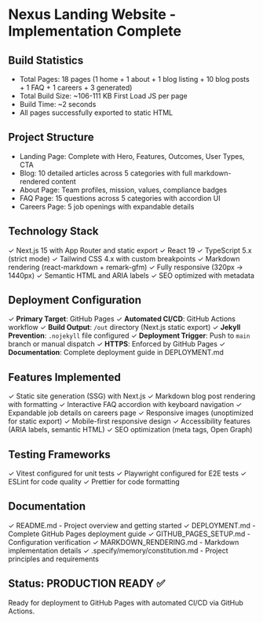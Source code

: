 # Nexus Landing Website - Implementation Complete

## Build Statistics

- Total Pages: 18 pages (1 home + 1 about + 1 blog listing + 10 blog posts + 1 FAQ + 1 careers + 3 generated)
- Total Build Size: ~106-111 KB First Load JS per page
- Build Time: ~2 seconds
- All pages successfully exported to static HTML

## Project Structure

- Landing Page: Complete with Hero, Features, Outcomes, User Types, CTA
- Blog: 10 detailed articles across 5 categories with full markdown-rendered content
- About Page: Team profiles, mission, values, compliance badges
- FAQ Page: 15 questions across 5 categories with accordion UI
- Careers Page: 5 job openings with expandable details

## Technology Stack

✓ Next.js 15 with App Router and static export
✓ React 19
✓ TypeScript 5.x (strict mode)
✓ Tailwind CSS 4.x with custom breakpoints
✓ Markdown rendering (react-markdown + remark-gfm)
✓ Fully responsive (320px → 1440px)
✓ Semantic HTML and ARIA labels
✓ SEO optimized with metadata

## Deployment Configuration

✓ **Primary Target**: GitHub Pages
✓ **Automated CI/CD**: GitHub Actions workflow
✓ **Build Output**: `/out` directory (Next.js static export)
✓ **Jekyll Prevention**: `.nojekyll` file configured
✓ **Deployment Trigger**: Push to `main` branch or manual dispatch
✓ **HTTPS**: Enforced by GitHub Pages
✓ **Documentation**: Complete deployment guide in DEPLOYMENT.md

## Features Implemented

✓ Static site generation (SSG) with Next.js
✓ Markdown blog post rendering with formatting
✓ Interactive FAQ accordion with keyboard navigation
✓ Expandable job details on careers page
✓ Responsive images (unoptimized for static export)
✓ Mobile-first responsive design
✓ Accessibility features (ARIA labels, semantic HTML)
✓ SEO optimization (meta tags, Open Graph)

## Testing Frameworks

✓ Vitest configured for unit tests
✓ Playwright configured for E2E tests
✓ ESLint for code quality
✓ Prettier for code formatting

## Documentation

✓ README.md - Project overview and getting started
✓ DEPLOYMENT.md - Complete GitHub Pages deployment guide
✓ GITHUB_PAGES_SETUP.md - Configuration verification
✓ MARKDOWN_RENDERING.md - Markdown implementation details
✓ .specify/memory/constitution.md - Project principles and requirements

## Status: PRODUCTION READY ✅

Ready for deployment to GitHub Pages with automated CI/CD via GitHub Actions.
